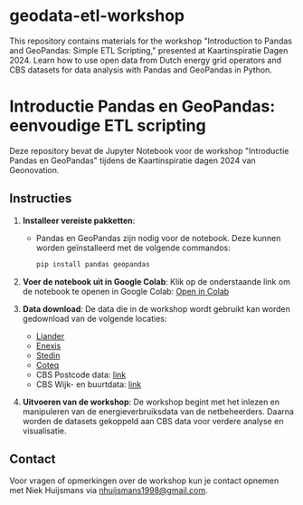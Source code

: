 # geodata-etl-workshop
This repository contains materials for the workshop "Introduction to Pandas and GeoPandas: Simple ETL Scripting," presented at Kaartinspiratie Dagen 2024. Learn how to use open data from Dutch energy grid operators and CBS datasets for data analysis with Pandas and GeoPandas in Python.

# Introductie Pandas en GeoPandas: eenvoudige ETL scripting

Deze repository bevat de Jupyter Notebook voor de workshop "Introductie Pandas en GeoPandas" tijdens de Kaartinspiratie dagen 2024 van Geonovation.

## Instructies

1. **Installeer vereiste pakketten**:
   - Pandas en GeoPandas zijn nodig voor de notebook. Deze kunnen worden geïnstalleerd met de volgende commandos:
     ```bash
     pip install pandas geopandas
     ```

2. **Voer de notebook uit in Google Colab**:
   Klik op de onderstaande link om de notebook te openen in Google Colab:
   [Open in Colab](https://colab.research.google.com/githubniekh-13/geodata-etl-workshop/Introductie_GeoPandas_Workshop.ipynb)

3. **Data download**:
   De data die in de workshop wordt gebruikt kan worden gedownload van de volgende locaties:
   - [Liander]([https://www.liander.nl/open-data/kleinverbruikdata](https://www.liander.nl/over-ons/open-data/disclaimer))
   - [Enexis](https://www.enexis.nl/over-ons/open-data)
   - [Stedin](https://www.stedin.net/zakelijk/open-data/verbruiksgegevens)
   - [Coteq](https://coteqnetbeheer.nl/open-data)
   - CBS Postcode data: [link](https://www.cbs.nl/nl-nl/dossier/nederland-regionaal/geografische-data/gegevens-per-postcode)
   - CBS Wijk- en buurtdata: [link](https://www.cbs.nl/nl-nl/dossier/nederland-regionaal/geografische-data/wijk-en-buurtkaart-2023)
   
4. **Uitvoeren van de workshop**:
   De workshop begint met het inlezen en manipuleren van de energieverbruiksdata van de netbeheerders. Daarna worden de datasets gekoppeld aan CBS data voor verdere analyse en visualisatie.

## Contact

Voor vragen of opmerkingen over de workshop kun je contact opnemen met Niek Huijsmans via nhuijsmans1998@gmail.com.
